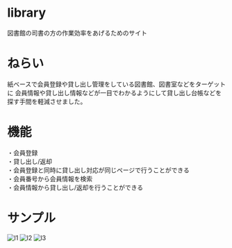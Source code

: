 # library
図書館の司書の方の作業効率をあげるためのサイト

<h1>ねらい</h1>
紙ベースで会員登録や貸し出し管理をしている図書館、図書室などをターゲットに
会員情報や貸し出し情報などが一目でわかるようにして貸し出し台帳などを探す手間を軽減させました。
<br> 
<h1>機能</h1>
・会員登録<br>
・貸し出し/返却<br>
・会員登録と同時に貸し出し対応が同じページで行うことができる<br>
・会員番号から会員情報を検索<br>
・会員情報から貸し出し/返却を行うことができる<br>

<h1>サンプル</h1>
<img src="https://s1.gifyu.com/images/l1.png" alt="l1" border="0">
<img src="https://s1.gifyu.com/images/l2.png" alt="l2" border="0">
<img src="https://s1.gifyu.com/images/l3.png" alt="l3" border="0">
